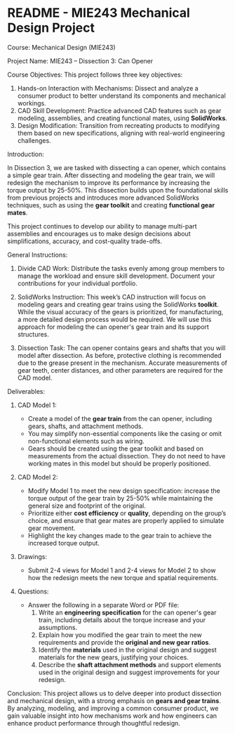 # README - MIE243 Mechanical Design Project

Course: Mechanical Design (MIE243)

Project Name: 
MIE243 – Dissection 3: Can Opener

Course Objectives:
This project follows three key objectives:
1. Hands-on Interaction with Mechanisms: Dissect and analyze a consumer product to better understand its components and mechanical workings.
2. CAD Skill Development: Practice advanced CAD features such as gear modeling, assemblies, and creating functional mates, using **SolidWorks**.
3. Design Modification: Transition from recreating products to modifying them based on new specifications, aligning with real-world engineering challenges.

Introduction:

In Dissection 3, we are tasked with dissecting a can opener, which contains a simple gear train. After dissecting and modeling the gear train, we will redesign the mechanism to improve its performance by increasing the torque output by 25-50%. This dissection builds upon the foundational skills from previous projects and introduces more advanced SolidWorks techniques, such as using the **gear toolkit** and creating **functional gear mates**.

This project continues to develop our ability to manage multi-part assemblies and encourages us to make design decisions about simplifications, accuracy, and cost-quality trade-offs.

General Instructions:

1. Divide CAD Work: Distribute the tasks evenly among group members to manage the workload and ensure skill development. Document your contributions for your individual portfolio.
   
2. SolidWorks Instruction: This week’s CAD instruction will focus on modeling gears and creating gear trains using the SolidWorks **toolkit**. While the visual accuracy of the gears is prioritized, for manufacturing, a more detailed design process would be required. We will use this approach for modeling the can opener's gear train and its support structures.

3. Dissection Task: The can opener contains gears and shafts that you will model after dissection. As before, protective clothing is recommended due to the grease present in the mechanism. Accurate measurements of gear teeth, center distances, and other parameters are required for the CAD model.

Deliverables:

1. CAD Model 1: 
   - Create a model of the **gear train** from the can opener, including gears, shafts, and attachment methods.
   - You may simplify non-essential components like the casing or omit non-functional elements such as wiring.
   - Gears should be created using the gear toolkit and based on measurements from the actual dissection. They do not need to have working mates in this model but should be properly positioned.
   
2. CAD Model 2: 
   - Modify Model 1 to meet the new design specification: increase the torque output of the gear train by 25-50% while maintaining the general size and footprint of the original.
   - Prioritize either **cost efficiency** or **quality**, depending on the group’s choice, and ensure that gear mates are properly applied to simulate gear movement.
   - Highlight the key changes made to the gear train to achieve the increased torque output.

3. Drawings:
   - Submit 2-4 views for Model 1 and 2-4 views for Model 2 to show how the redesign meets the new torque and spatial requirements.
   
4. Questions: 
   - Answer the following in a separate Word or PDF file:
     1. Write an **engineering specification** for the can opener's gear train, including details about the torque increase and your assumptions.
     2. Explain how you modified the gear train to meet the new requirements and provide the **original and new gear ratios**.
     3. Identify the **materials** used in the original design and suggest materials for the new gears, justifying your choices.
     4. Describe the **shaft attachment methods** and support elements used in the original design and suggest improvements for your redesign.

Conclusion:
This project allows us to delve deeper into product dissection and mechanical design, with a strong emphasis on **gears and gear trains**. By analyzing, modeling, and improving a common consumer product, we gain valuable insight into how mechanisms work and how engineers can enhance product performance through thoughtful redesign.
